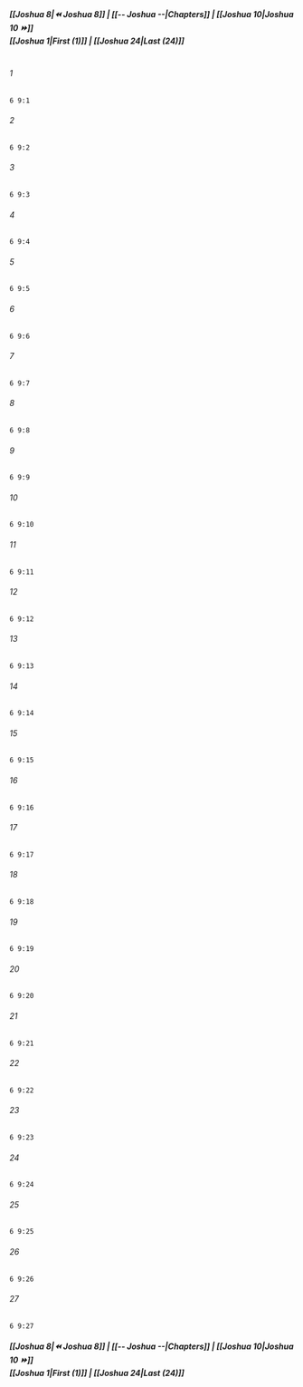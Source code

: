 
##### **[[Joshua 8|⏪ Joshua 8]] | [[-- Joshua --|Chapters]] | [[Joshua 10|Joshua 10 ⏩]]**<br>**[[Joshua 1|First (1)]] | [[Joshua 24|Last (24)]]**<br><br>

###### 1
``` verse
6 9:1
```
###### 2
``` verse
6 9:2
```
###### 3
``` verse
6 9:3
```
###### 4
``` verse
6 9:4
```
###### 5
``` verse
6 9:5
```
###### 6
``` verse
6 9:6
```
###### 7
``` verse
6 9:7
```
###### 8
``` verse
6 9:8
```
###### 9
``` verse
6 9:9
```
###### 10
``` verse
6 9:10
```
###### 11
``` verse
6 9:11
```
###### 12
``` verse
6 9:12
```
###### 13
``` verse
6 9:13
```
###### 14
``` verse
6 9:14
```
###### 15
``` verse
6 9:15
```
###### 16
``` verse
6 9:16
```
###### 17
``` verse
6 9:17
```
###### 18
``` verse
6 9:18
```
###### 19
``` verse
6 9:19
```
###### 20
``` verse
6 9:20
```
###### 21
``` verse
6 9:21
```
###### 22
``` verse
6 9:22
```
###### 23
``` verse
6 9:23
```
###### 24
``` verse
6 9:24
```
###### 25
``` verse
6 9:25
```
###### 26
``` verse
6 9:26
```
###### 27
``` verse
6 9:27
```

##### **[[Joshua 8|⏪ Joshua 8]] | [[-- Joshua --|Chapters]] | [[Joshua 10|Joshua 10 ⏩]]**<br>**[[Joshua 1|First (1)]] | [[Joshua 24|Last (24)]]**

